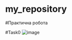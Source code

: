 # my_repository


#Практична робота


#Task0
![image](https://user-images.githubusercontent.com/86946385/125050270-81b33680-e0aa-11eb-9e87-9d964bd3864a.png)


